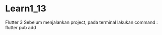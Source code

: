 # Learn1_13
Flutter 3 
Sebelum menjalankan project, pada terminal lakukan command :
flutter pub add

